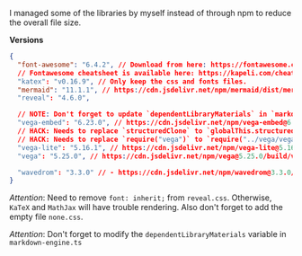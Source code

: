 I managed some of the libraries by myself instead of through npm to reduce the overall file size.

**Versions**

```json
{
  "font-awesome": "6.4.2", // Download from here: https://fontawesome.com/download
  // Fontawesome cheatsheet is available here: https://kapeli.com/cheat_sheets/Font_Awesome.docset/Contents/Resources/Documents/index
  "katex": "v0.16.9", // Only keep the css and fonts files.
  "mermaid": "11.1.1", // https://cdn.jsdelivr.net/npm/mermaid/dist/mermaid.min.js
  "reveal": "4.6.0",

  // NOTE: Don't forget to update `dependentLibraryMaterials` in `markdown-engine/index.ts`
  "vega-embed": "6.23.0", // https://cdn.jsdelivr.net/npm/vega-embed@6.23.0/build/vega-embed.min.js
  // HACK: Needs to replace `structuredClone` to `globalThis.structuredClone` in `vega-lite.min.js`
  // HACK: Needs to replace `require("vega")` to `require("../vega/vega.min.js")` in `vega-lite.min.js`
  "vega-lite": "5.16.1", // https://cdn.jsdelivr.net/npm/vega-lite@5.16.1/build/vega-lite.min.js
  "vega": "5.25.0", // https://cdn.jsdelivr.net/npm/vega@5.25.0/build/vega.min.js

  "wavedrom": "3.3.0" // - https://cdn.jsdelivr.net/npm/wavedrom@3.3.0/wavedrom.min.js
}
```

_Attention_: Need to remove `font: inherit;` from `reveal.css`. Otherwise, `KaTeX` and `MathJax` will have trouble rendering. Also don't forget to add the empty file `none.css`.

_Attention_: Don't forget to modify the `dependentLibraryMaterials` variable in `markdown-engine.ts`
